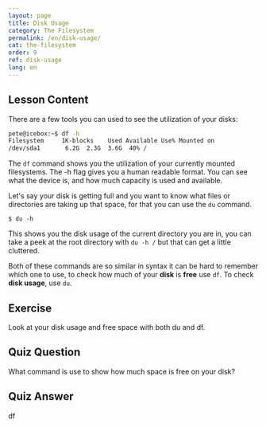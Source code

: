 ```yaml
---
layout: page
title: Disk Usage
category: The Filesystem
permalink: /en/disk-usage/
cat: the-filesystem
order: 9
ref: disk-usage
lang: en
---
```


## Lesson Content

There are a few tools you can used to see the utilization of your disks: 

```bash
pete@icebox:~$ df -h
Filesystem     1K-blocks    Used Available Use% Mounted on
/dev/sda1       6.2G  2.3G  3.6G  40% /
```

The `df` command shows you the utilization of your currently mounted filesystems. The -h flag gives you a human readable format. You can see what the device is, and how much capacity is used and available. 

Let's say your disk is getting full and you want to know what files or directories are taking up that space, for that you can use the `du` command. 

`$ du -h`

This shows you the disk usage of the current directory you are in, you can take a peek at the root directory with `du -h /` but that can get a little cluttered.

Both of these commands are so similar in syntax it can be hard to remember which one to use, to check how much of your **disk** is **free** use `df`. To check **disk usage**, use `du`. 

## Exercise

Look at your disk usage and free space with both du and df. 

## Quiz Question

What command is use to show how much space is free on your disk?

## Quiz Answer

df

